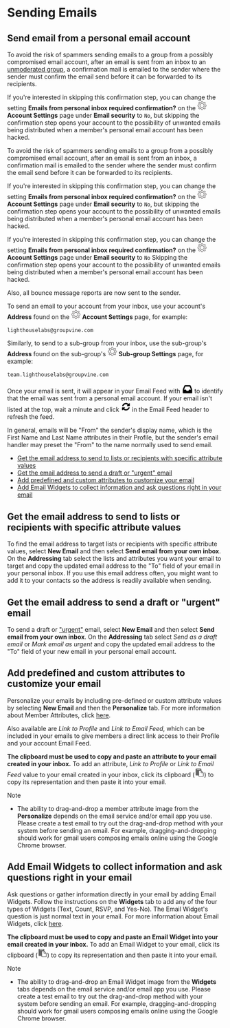 # Sending Emails


<span id="gv-3send-2sendInbox"></span>
## Send email from a personal email account

<span class="g4s sub">
<span class=highlight>
  
To avoid the risk of spammers sending emails to a group from a possibly compromised email account, after an email is sent from an inbox to an [unmoderated group](/3-send/4-sendSettings.md?[LINK-QARGS-DOC]#gv-2members-4sendsettings-use-moderation), a confirmation mail is emailed to the sender where the sender must confirm the email send before it can be forwarded to its recipients.

If you're interested in skipping this confirmation step, you can change the setting **Emails from personal inbox required confirmation?** on 
the <img src="/docimages/transparent-gear-icon.png" height="22">**Account Settings** page under **Email security** to `No`, but skipping the confirmation step opens your account to the possibility of unwanted emails being distributed when a member's personal email account has been hacked.

</span> <!-- highlight -->
</span> <!-- g4s sub -->

<span class="free">
<span class=highlight>
  
To avoid the risk of spammers sending emails to a group from a possibly compromised email account, after an email is sent from an inbox, a confirmation mail is emailed to the sender where the sender must confirm the email send before it can be forwarded to its recipients.

If you're interested in skipping this confirmation step, you can change the setting **Emails from personal inbox required confirmation?** on 
the <img src="/docimages/transparent-gear-icon.png" height="22">**Account Settings** page under **Email security** to `No`, but skipping 
the confirmation step opens your account to the possibility of unwanted emails being distributed when a member's personal email account has been hacked.

</span> <!-- highlight -->
</span> <!-- free -->

If you're interested in skipping this confirmation step, you can change the setting **Emails from personal inbox required confirmation?** on 
the <img src="/docimages/transparent-gear-icon.png" height="22">**Account Settings** page under **Email security** to `No`
Skipping the confirmation step opens your account to the possibility of unwanted emails being distributed when a member's personal email account has been hacked.
 
Also, all bounce message reports are now sent to the sender.

To send an email to your account from your inbox, use your account's **Address** found on the <img src="/docimages/transparent-gear-icon.png" height="22"> **Account Settings** page, for example:

```
lighthouselabs@groupvine.com
```

<span class="g4s sub"> 

Similarly, to send to a sub-group from your inbox, use the sub-group's **Address** found on the sub-group's 
<img src="/docimages/transparent-gear-icon.png" height="22"> **Sub-group Settings** page, for example:

```
team.lighthouselabs@groupvine.com
```

</span> <!-- g4s sub -->

Once your email is sent, it will appear in your Email Feed with <img src="/docimages/sent-from-inbox-icon.png" height="22"> to 
identify that the email was sent from a personal email account.  If your email isn't listed at the top, wait a minute and click <img src="/docimages/refresh-feed-icon.png" width="22"> in the Email Feed header to 
refresh the feed.

In general, emails will be "From" the sender's display name, which is the
First Name and Last Name attributes in their Profile, but the sender's email handler may preset the "From" to 
the name normally used to send email.

* [Get the email address to send to lists or recipients with specific attribute values](#gv-3send-2sendInbox-listattraddr)
* [Get the email address to send a draft or "urgent" email](#gv-3send-2sendInbox-drafturgentaddr)
* [Add predefined and custom attributes to customize your email](#gv-3send-2sendInbox-useattrs)
* [Add Email Widgets to collect information and ask questions right in your email](#gv-3send-2sendInbox-useews)


<span id="gv-3send-2sendInbox-listattraddr"></span>
## Get the email address to send to lists or recipients with specific attribute values

To find the email address to target lists or recipients with specific attribute values, select **New Email** and then select **Send email from 
your own inbox**.  On the **Addressing** tab select the lists and attributes you want your email to target and copy the updated email 
address to the "To" field of your email in your personal inbox.  If you use this email address often, you might want to add it to your contacts so the address is readily available when sending.

<span id="gv-3send-2sendInbox-drafturgentaddr"></span>
## Get the email address to send a draft or "urgent" email

To send a draft or ["urgent"](/3-send/3-sendTexts.md?[LINK-QARGS-DOC]#gv-2members-3sendTexts) email, 
select **New Email** and then select **Send email from your own inbox**.  On the **Addressing** tab select *Send as a draft email* 
or *Mark email as urgent* and copy the updated email address to the "To" field of your new email in your personal email account.  

<span id="gv-3send-2sendInbox-useattrs"></span>
## Add predefined and custom attributes to customize your email

Personalize your emails by including pre-defined or custom attribute values by selecting **New Email** and then the **Personalize** tab.  For more
information about Member Attributes, click [here](/2-members/4-membersattributes.md?[LINK-QARGS-DOC]#gv-2members-4membersattributes).  

Also available are *Link to Profile* and *Link to Email Feed*, which can be included in your emails to give members a direct link access to their Profile and your account Email Feed.

<span class=highlight>
  
**The clipboard must be used to copy and paste an attribute to your email created in your inbox.**  To add an attribute, *Link to Profile* or *Link to Email Feed* value to your email created in your inbox, click its clipboard (<img src="/docimages/clipboard-icon.png" width="22">) to copy its representation and then paste it into your email.  

</span> <!-- highlight -->

Note

* The ability to drag-and-drop a member attribute image 
from the **Personalize** depends on the email service 
and/or email app you use.  Please create a test email to try out the drag-and-drop 
method with your system before sending an email. For example, dragging-and-dropping should 
work for gmail users composing emails online using the 
Google Chrome browser.

<span id="gv-3send-2sendInbox-useews"></span>
## Add Email Widgets to collect information and ask questions right in your email

Ask questions or gather information directly in your email by adding Email Widgets.  Follow 
the instructions on the **Widgets** tab to add any of the four types of Widgets
(Text, Count, RSVP, and Yes-No).  The Email Widget's question is just normal text in your email.  For more information about Email Widgets,
click [here](/5-widgets/1-ewIntro.md?[LINK-QARGS-DOC]).

<span class=highlight>
  
**The clipboard must be used to copy and paste an Email Widget into your email created in your inbox.**  To add an Email Widget to your email, click its clipboard (<img src="/docimages/clipboard-icon.png" width="22">) to copy its representation and then paste it into your email.  

</span> <!-- highlight -->

Note

* The ability to drag-and-drop an Email Widget image 
from the **Widgets** tabs depends on the email service 
and/or email app you use.  Please create a test email to try out the drag-and-drop 
method with your system before sending an email. For example, dragging-and-dropping should 
work for gmail users composing emails online using the 
Google Chrome browser.
